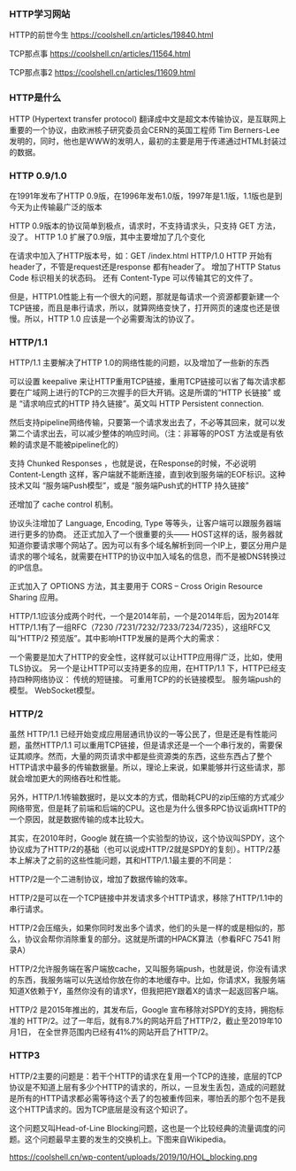 ### HTTP学习网站
HTTP的前世今生
https://coolshell.cn/articles/19840.html

TCP那点事
https://coolshell.cn/articles/11564.html

TCP那点事2
https://coolshell.cn/articles/11609.html
### HTTP是什么

HTTP (Hypertext transfer protocol) 翻译成中文是超文本传输协议，是互联网上重要的一个协议，由欧洲核子研究委员会CERN的英国工程师 Tim Berners-Lee 发明的，同时，他也是WWW的发明人，最初的主要是用于传递通过HTML封装过的数据。

### HTTP 0.9/1.0
在1991年发布了HTTP 0.9版，在1996年发布1.0版，1997年是1.1版，1.1版也是到今天为止传输最广泛的版本

HTTP 0.9版本的协议简单到极点，请求时，不支持请求头，只支持 GET 方法，没了。
HTTP 1.0 扩展了0.9版，其中主要增加了几个变化

在请求中加入了HTTP版本号，如：GET /index.html HTTP/1.0
HTTP 开始有 header了，不管是request还是response 都有header了。
增加了HTTP Status Code 标识相关的状态码。
还有 Content-Type 可以传输其它的文件了。

但是，HTTP1.0性能上有一个很大的问题，那就是每请求一个资源都要新建一个TCP链接，而且是串行请求，所以，就算网络变快了，打开网页的速度也还是很慢。所以，HTTP 1.0 应该是一个必需要淘汰的协议了。


### HTTP/1.1
HTTP/1.1 主要解决了HTTP 1.0的网络性能的问题，以及增加了一些新的东西

可以设置 keepalive 来让HTTP重用TCP链接，重用TCP链接可以省了每次请求都要在广域网上进行的TCP的三次握手的巨大开销。这是所谓的“HTTP 长链接” 或是 “请求响应式的HTTP 持久链接”。英文叫 HTTP Persistent connection.


然后支持pipeline网络传输，只要第一个请求发出去了，不必等其回来，就可以发第二个请求出去，可以减少整体的响应时间。（注：非幂等的POST 方法或是有依赖的请求是不能被pipeline化的）


支持 Chunked Responses ，也就是说，在Response的时候，不必说明 Content-Length 这样，客户端就不能断连接，直到收到服务端的EOF标识。这种技术又叫 “服务端Push模型”，或是 “服务端Push式的HTTP 持久链接”


还增加了 cache control 机制。


协议头注增加了 Language, Encoding, Type 等等头，让客户端可以跟服务器端进行更多的协商。
还正式加入了一个很重要的头—— HOST这样的话，服务器就知道你要请求哪个网站了。因为可以有多个域名解析到同一个IP上，要区分用户是请求的哪个域名，就需要在HTTP的协议中加入域名的信息，而不是被DNS转换过的IP信息。


正式加入了 OPTIONS 方法，其主要用于 CORS – Cross Origin Resource Sharing 应用。



HTTP/1.1应该分成两个时代，一个是2014年前，一个是2014年后，因为2014年HTTP/1.1有了一组RFC（7230 /7231/7232/7233/7234/7235），这组RFC又叫“HTTP/2 预览版”。其中影响HTTP发展的是两个大的需求：

一个需要是加大了HTTP的安全性，这样就可以让HTTP应用得广泛，比如，使用TLS协议。
另一个是让HTTP可以支持更多的应用，在HTTP/1.1 下，HTTP已经支持四种网络协议：
    传统的短链接。
    可重用TCP的的长链接模型。
    服务端push的模型。
    WebSocket模型。



### HTTP/2

虽然 HTTP/1.1 已经开始变成应用层通讯协议的一等公民了，但是还是有性能问题，虽然HTTP/1.1 可以重用TCP链接，但是请求还是一个一个串行发的，需要保证其顺序。然而，大量的网页请求中都是些资源类的东西，这些东西占了整个HTTP请求中最多的传输数据量。所以，理论上来说，如果能够并行这些请求，那就会增加更大的网络吞吐和性能。


另外，HTTP/1.1传输数据时，是以文本的方式，借助耗CPU的zip压缩的方式减少网络带宽，但是耗了前端和后端的CPU。这也是为什么很多RPC协议诟病HTTP的一个原因，就是数据传输的成本比较大。


其实，在2010年时，Google 就在搞一个实验型的协议，这个协议叫SPDY，这个协议成为了HTTP/2的基础（也可以说成HTTP/2就是SPDY的复刻）。HTTP/2基本上解决了之前的这些性能问题，其和HTTP/1.1最主要的不同是：

HTTP/2是一个二进制协议，增加了数据传输的效率。

HTTP/2是可以在一个TCP链接中并发请求多个HTTP请求，移除了HTTP/1.1中的串行请求。

HTTP/2会压缩头，如果你同时发出多个请求，他们的头是一样的或是相似的，那么，协议会帮你消除重复的部分。这就是所谓的HPACK算法（参看RFC 7541 附录A）

HTTP/2允许服务端在客户端放cache，又叫服务端push，也就是说，你没有请求的东西，我服务端可以先送给你放在你的本地缓存中。比如，你请求X，我服务端知道X依赖于Y，虽然你没有的请求Y，但我把把Y跟着X的请求一起返回客户端。

HTTP/2 是2015年推出的，其发布后，Google 宣布移除对SPDY的支持，拥抱标准的 HTTP/2。过了一年后，就有8.7%的网站开启了HTTP/2，截止至2019年10月1日， 在全世界范围内已经有41%的网站开启了HTTP/2。


### HTTP3
HTTP/2主要的问题是：若干个HTTP的请求在复用一个TCP的连接，底层的TCP协议是不知道上层有多少个HTTP的请求的，所以，一旦发生丢包，造成的问题就是所有的HTTP请求都必需等待这个丢了的包被重传回来，哪怕丢的那个包不是我这个HTTP请求的。因为TCP底层是没有这个知识了。

这个问题又叫Head-of-Line Blocking问题，这也是一个比较经典的流量调度的问题。这个问题最早主要的发生的交换机上。下图来自Wikipedia。

https://coolshell.cn/wp-content/uploads/2019/10/HOL_blocking.png








































































